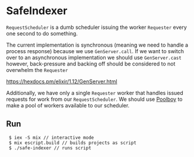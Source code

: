 # SafeIndexer

`RequestScheduler` is a dumb scheduler issuing the worker `Requester` every one second to do something. 

The current implementation is synchronous (meaning we need to handle a process response) because we use `GenServer.call`. If we want to switch over to an asynchronous implementation we should use `GenServer.cast` however, back-pressure and backing off should be considered to not overwhelm the `Requester`

https://hexdocs.pm/elixir/1.12/GenServer.html

Additionally, we have only a single `Requester` worker that handles issued requests for work from our `RequestScheduler`. We should use [Poolboy](https://elixirschool.com/en/lessons/misc/poolboy/) to make a pool of workers available to our scheduler.

## Run

```
 $ iex -S mix // interactive mode
 $ mix escript.build // builds projects as script
 $ ./safe-indexer // runs script
```
